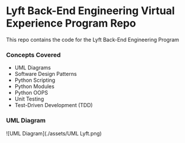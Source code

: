 # Lyft Back-End Engineering Virtual Experience Program Repo
This repo contains the code for the Lyft Back-End Engineering Program

### Concepts Covered

- UML Diagrams
- Software Design Patterns
- Python Scripting
- Python Modules
- Python OOPS
- Unit Testing
- Test-Driven Development (TDD)

### UML Diagram

![UML Diagram](./assets/UML Lyft.png)
